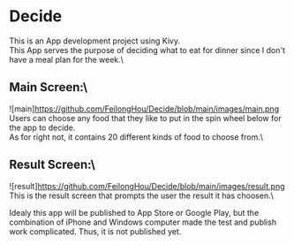 # Decide

This is an App development project using Kivy.\
This App serves the purpose of deciding what to eat for dinner since I don't have a meal plan for the week.\

## Main Screen:\
![main]https://github.com/FeilongHou/Decide/blob/main/images/main.png
Users can choose any food that they like to put in the spin wheel below for the app to decide.\
As for right not, it contains 20 different kinds of food to choose from.\

## Result Screen:\
![result]https://github.com/FeilongHou/Decide/blob/main/images/result.png
This is the result screen that prompts the user the result it has choosen.\

Idealy this app will be published to App Store or Google Play, but the combination of iPhone and Windows computer made the test and publish work complicated. Thus, it is not published yet.
